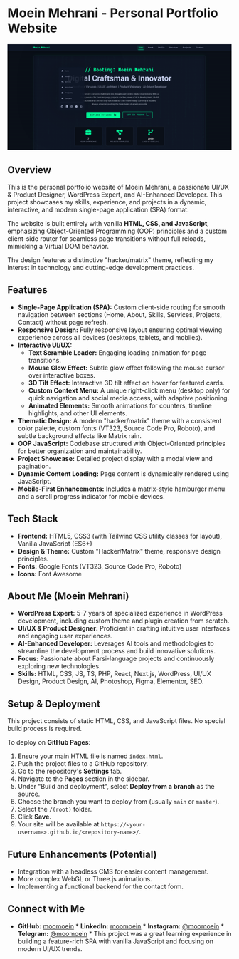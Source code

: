 # Moein Mehrani - Personal Portfolio Website

![Portfolio Preview](portfolio-thumbnail.png)
## Overview

This is the personal portfolio website of Moein Mehrani, a passionate UI/UX & Product Designer, WordPress Expert, and AI-Enhanced Developer. This project showcases my skills, experience, and projects in a dynamic, interactive, and modern single-page application (SPA) format.

The website is built entirely with vanilla **HTML, CSS, and JavaScript**, emphasizing Object-Oriented Programming (OOP) principles and a custom client-side router for seamless page transitions without full reloads, mimicking a Virtual DOM behavior.

The design features a distinctive "hacker/matrix" theme, reflecting my interest in technology and cutting-edge development practices.

## Features

* **Single-Page Application (SPA):** Custom client-side routing for smooth navigation between sections (Home, About, Skills, Services, Projects, Contact) without page refresh.
* **Responsive Design:** Fully responsive layout ensuring optimal viewing experience across all devices (desktops, tablets, and mobiles).
* **Interactive UI/UX:**
    * **Text Scramble Loader:** Engaging loading animation for page transitions.
    * **Mouse Glow Effect:** Subtle glow effect following the mouse cursor over interactive boxes.
    * **3D Tilt Effect:** Interactive 3D tilt effect on hover for featured cards.
    * **Custom Context Menu:** A unique right-click menu (desktop only) for quick navigation and social media access, with adaptive positioning.
    * **Animated Elements:** Smooth animations for counters, timeline highlights, and other UI elements.
* **Thematic Design:** A modern "hacker/matrix" theme with a consistent color palette, custom fonts (VT323, Source Code Pro, Roboto), and subtle background effects like Matrix rain.
* **OOP JavaScript:** Codebase structured with Object-Oriented principles for better organization and maintainability.
* **Project Showcase:** Detailed project display with a modal view and pagination.
* **Dynamic Content Loading:** Page content is dynamically rendered using JavaScript.
* **Mobile-First Enhancements:** Includes a matrix-style hamburger menu and a scroll progress indicator for mobile devices.

## Tech Stack

* **Frontend:** HTML5, CSS3 (with Tailwind CSS utility classes for layout), Vanilla JavaScript (ES6+)
* **Design & Theme:** Custom "Hacker/Matrix" theme, responsive design principles.
* **Fonts:** Google Fonts (VT323, Source Code Pro, Roboto)
* **Icons:** Font Awesome

## About Me (Moein Mehrani)

* **WordPress Expert:** 5-7 years of specialized experience in WordPress development, including custom theme and plugin creation from scratch.
* **UI/UX & Product Designer:** Proficient in crafting intuitive user interfaces and engaging user experiences.
* **AI-Enhanced Developer:** Leverages AI tools and methodologies to streamline the development process and build innovative solutions.
* **Focus:** Passionate about Farsi-language projects and continuously exploring new technologies.
* **Skills:** HTML, CSS, JS, TS, PHP, React, Next.js, WordPress, UI/UX Design, Product Design, AI, Photoshop, Figma, Elementor, SEO.

## Setup & Deployment

This project consists of static HTML, CSS, and JavaScript files. No special build process is required.

To deploy on **GitHub Pages**:
1.  Ensure your main HTML file is named `index.html`.
2.  Push the project files to a GitHub repository.
3.  Go to the repository's **Settings** tab.
4.  Navigate to the **Pages** section in the sidebar.
5.  Under "Build and deployment", select **Deploy from a branch** as the source.
6.  Choose the branch you want to deploy from (usually `main` or `master`).
7.  Select the `/(root)` folder.
8.  Click **Save**.
9.  Your site will be available at `https://<your-username>.github.io/<repository-name>/`.

## Future Enhancements (Potential)

* Integration with a headless CMS for easier content management.
* More complex WebGL or Three.js animations.
* Implementing a functional backend for the contact form.

## Connect with Me

* **GitHub:** [moomoein](https://github.com/moomoein) * **LinkedIn:** [moomoein](https://linkedin.com/in/moomoein) * **Instagram:** [@moomoein](https://instagram.com/moomoein) * **Telegram:** [@moomoein](https://t.me/moomoein) *
This project was a great learning experience in building a feature-rich SPA with vanilla JavaScript and focusing on modern UI/UX trends.
